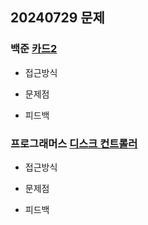 ## 20240729 문제

### 백준 [카드2](https://www.acmicpc.net/problem/2164)

- 접근방식
 
- 문제점

- 피드백

### 프로그래머스 [디스크 컨트롤러](https://school.programmers.co.kr/learn/courses/30/lessons/42627)

- 접근방식

- 문제점

- 피드백
